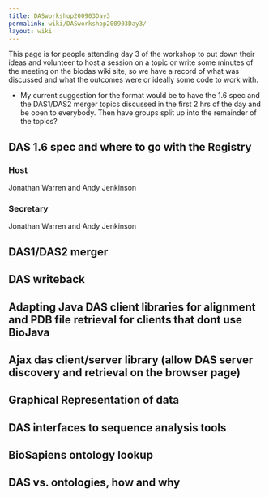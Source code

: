 ```yaml
---
title: DASworkshop200903Day3
permalink: wiki/DASworkshop200903Day3/
layout: wiki
---
```


This page is for people attending day 3 of the workshop to put down
their ideas and volunteer to host a session on a topic or write some
minutes of the meeting on the biodas wiki site, so we have a record of
what was discussed and what the outcomes were or ideally some code to
work with.

-   My current suggestion for the format would be to have the 1.6 spec
    and the DAS1/DAS2 merger topics discussed in the first 2 hrs of the
    day and be open to everybody. Then have groups split up into the
    remainder of the topics?

DAS 1.6 spec and where to go with the Registry
----------------------------------------------

### Host

Jonathan Warren and Andy Jenkinson

### Secretary

Jonathan Warren and Andy Jenkinson

DAS1/DAS2 merger
----------------

DAS writeback
-------------

Adapting Java DAS client libraries for alignment and PDB file retrieval for clients that dont use BioJava
---------------------------------------------------------------------------------------------------------

Ajax das client/server library (allow DAS server discovery and retrieval on the browser page)
---------------------------------------------------------------------------------------------

Graphical Representation of data
--------------------------------

DAS interfaces to sequence analysis tools
-----------------------------------------

BioSapiens ontology lookup
--------------------------

DAS vs. ontologies, how and why
-------------------------------
